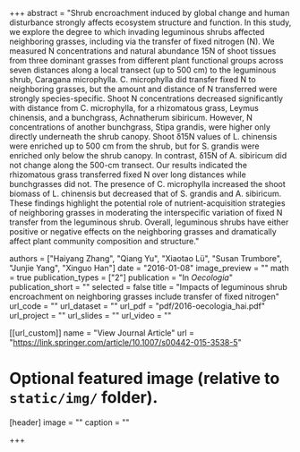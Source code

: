 +++
abstract = "Shrub encroachment induced by global change and human disturbance strongly affects ecosystem structure and function. In this study, we explore the degree to which invading leguminous shrubs affected neighboring grasses, including via the transfer of fixed nitrogen (N). We measured N concentrations and natural abundance 15N of shoot tissues from three dominant grasses from different plant functional groups across seven distances along a local transect (up to 500 cm) to the leguminous shrub, Caragana microphylla. C. microphylla did transfer fixed N to neighboring grasses, but the amount and distance of N transferred were strongly species-specific. Shoot N concentrations decreased significantly with distance from C. microphylla, for a rhizomatous grass, Leymus chinensis, and a bunchgrass, Achnatherum sibiricum. However, N concentrations of another bunchgrass, Stipa grandis, were higher only directly underneath the shrub canopy. Shoot δ15N values of L. chinensis were enriched up to 500 cm from the shrub, but for S. grandis were enriched only below the shrub canopy. In contrast, δ15N of A. sibiricum did not change along the 500-cm transect. Our results indicated the rhizomatous grass transferred fixed N over long distances while bunchgrasses did not. The presence of C. microphylla increased the shoot biomass of L. chinensis but decreased that of S. grandis and A. sibiricum. These findings highlight the potential role of nutrient-acquisition strategies of neighboring grasses in moderating the interspecific variation of fixed N transfer from the leguminous shrub. Overall, leguminous shrubs have either positive or negative effects on the neighboring grasses and dramatically affect plant community composition and structure."

authors = ["Haiyang Zhang", "Qiang Yu", "Xiaotao Lü", "Susan Trumbore", "Junjie Yang", "Xinguo Han"]
date = "2016-01-08"
image_preview = ""
math = true
publication_types = ["2"]
publication = "In *Oecologia*"
publication_short = ""
selected = false
title = "Impacts of leguminous shrub encroachment on neighboring grasses include transfer of fixed nitrogen"
url_code = ""
url_dataset = ""
url_pdf = "pdf/2016-oecologia_hai.pdf"
url_project = ""
url_slides = ""
url_video = ""

[[url_custom]]
name = "View Journal Article"
url = "https://link.springer.com/article/10.1007/s00442-015-3538-5"

# Optional featured image (relative to `static/img/` folder).
[header]
image = ""
caption = ""

+++
